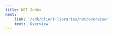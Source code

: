 ```yaml
---
title: NET Index
next:
    link: '/sdk/client-libraries/net/overview'
    text: 'Overview'
---
```

<Index></Index>


